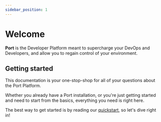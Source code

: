 ```yaml
---
sidebar_position: 1
---
```


# Welcome

**Port** is the Developer Platform meant to supercharge your DevOps and Developers, and allow you to regain control of your environment.

## Getting started

This documentation is your one-stop-shop for all of your questions about the Port Platform.

Whether you already have a Port installation, or you're just getting started and need to start from the basics, everything you need is right here.

The best way to get started is by reading our [quickstart](quickstart.md), so let's dive right in!